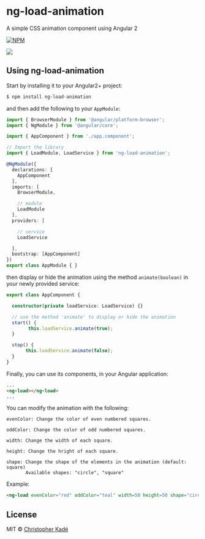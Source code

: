 # ng-load-animation

A simple CSS animation component using Angular 2

[![NPM](https://nodei.co/npm/ng-load-animation.png?compact=true)](https://nodei.co/npm/ng-load-animation/)

![](https://user-images.githubusercontent.com/15229355/26939918-24364778-4c79-11e7-8dab-447cab3fe500.gif)

## Using ng-load-animation

Start by installing it to your Angular2+ project:

```bash
$ npm install ng-load-animation
```

and then add the following to your `AppModule`:

```typescript
import { BrowserModule } from '@angular/platform-browser';
import { NgModule } from '@angular/core';

import { AppComponent } from './app.component';

// Import the library
import { LoadModule, LoadService } from 'ng-load-animation';

@NgModule({
  declarations: [
    AppComponent
  ],
  imports: [
    BrowserModule,

    // module
    LoadModule
  ],
  providers: [

    // service
    LoadService

  ],
  bootstrap: [AppComponent]
})
export class AppModule { }
```

then display or hide the animation using the method `animate(boolean)` in your newly provided service:

```typescript
export class AppComponent {

  constructor(private loadService: LoadService) {}

  // use the method 'animate' to display or hide the animation
  start() {
        this.loadService.animate(true);
  }

  stop() {
       this.loadService.animate(false);
  }
}
```

Finally, you can use its components, in your Angular application:

```html
...
<ng-load></ng-load>
...
```

You can modify the animation with the following:

```
evenColor: Change the color of even numbered squares.

oddColor: Change the color of odd numbered squares.

width: Change the width of each square.

height: Change the hright of each square.

shape: Change the shape of the elements in the animation (default: square)
       Available shapes: "circle", "square"
```

Example:

```html
<ng-load evenColor="red" oddColor="teal" width=50 height=50 shape="circle"></ng-load>
```

## License

MIT © [Christopher Kadé](mailto:c.kade96@gmail.com)
